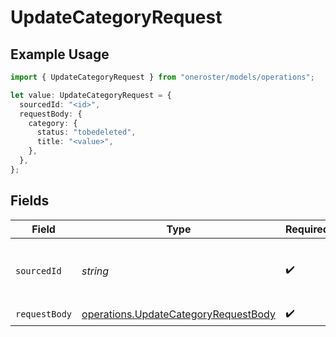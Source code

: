 # UpdateCategoryRequest

## Example Usage

```typescript
import { UpdateCategoryRequest } from "oneroster/models/operations";

let value: UpdateCategoryRequest = {
  sourcedId: "<id>",
  requestBody: {
    category: {
      status: "tobedeleted",
      title: "<value>",
    },
  },
};
```

## Fields

| Field                                                                                        | Type                                                                                         | Required                                                                                     | Description                                                                                  |
| -------------------------------------------------------------------------------------------- | -------------------------------------------------------------------------------------------- | -------------------------------------------------------------------------------------------- | -------------------------------------------------------------------------------------------- |
| `sourcedId`                                                                                  | *string*                                                                                     | :heavy_check_mark:                                                                           | The sourcedId of the category to update                                                      |
| `requestBody`                                                                                | [operations.UpdateCategoryRequestBody](../../models/operations/updatecategoryrequestbody.md) | :heavy_check_mark:                                                                           | N/A                                                                                          |